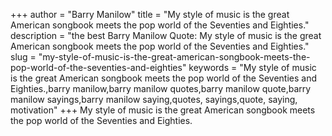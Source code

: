 +++
author = "Barry Manilow"
title = "My style of music is the great American songbook meets the pop world of the Seventies and Eighties."
description = "the best Barry Manilow Quote: My style of music is the great American songbook meets the pop world of the Seventies and Eighties."
slug = "my-style-of-music-is-the-great-american-songbook-meets-the-pop-world-of-the-seventies-and-eighties"
keywords = "My style of music is the great American songbook meets the pop world of the Seventies and Eighties.,barry manilow,barry manilow quotes,barry manilow quote,barry manilow sayings,barry manilow saying,quotes, sayings,quote, saying, motivation"
+++
My style of music is the great American songbook meets the pop world of the Seventies and Eighties.
